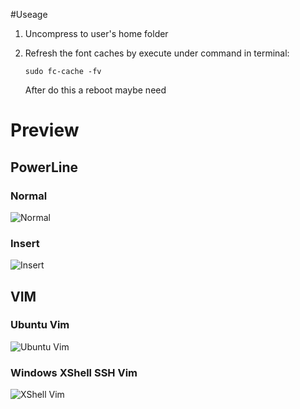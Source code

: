 #Useage
1. Uncompress to user's home folder
2. Refresh the font caches by execute under command in terminal:

	`sudo fc-cache -fv`

	After do this a reboot maybe need

# Preview #
## PowerLine ##
### Normal ###
![Normal](http://i.imgur.com/JaATbL4.png)
### Insert ###
![Insert](http://i.imgur.com/N6N1jLf.png)
## VIM ##
### Ubuntu Vim ###
![Ubuntu Vim](http://i.imgur.com/64SfIRN.png)

### Windows XShell SSH Vim ###
![XShell Vim](http://i.imgur.com/D9nKYD5.png)


